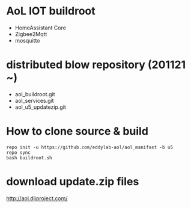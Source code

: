 # AoL IOT buildroot

- HomeAssistant Core
- Zigbee2Mqtt
- mosquitto

# distributed blow repository (201121 ~)

- aol_buildroot.git
- aol_services.git
- aol_u5_updatezip.git

# How to clone source & build

```
repo init -u https://github.com/eddylab-aol/aol_manifast -b u5
repo sync
bash buildroot.sh
```

# download update.zip files

http://aol.djjproject.com/
